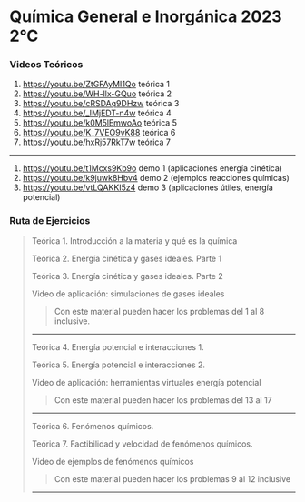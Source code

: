 # Química General e Inorgánica 2023 2°C

### Videos Teóricos

1. https://youtu.be/ZtGFAyMI1Qo teórica 1
2. https://youtu.be/WH-llx-GQuo teórica 2
3. https://youtu.be/cRSDAq9DHzw teórica 3
4. https://youtu.be/_IMjEDT-n4w teórica 4
5. https://youtu.be/k0M5lEmwoAo teórica 5
6. https://youtu.be/K_7VEO9vK88 teórica 6
7. https://youtu.be/hxRj57RkT7w teórica 7

---

1. https://youtu.be/t1Mcxs9Kb9o demo 1 (aplicaciones energía cinética)
2. https://youtu.be/k9juwk8Hbv4 demo 2 (ejemplos reacciones químicas)
3. https://youtu.be/vtLQAKKI5z4 demo 3 (aplicaciones útiles, energía potencial)

### Ruta de Ejercicios

> Teórica 1. Introducción a la materia y qué es la química
> 
> Teórica 2. Energía cinética y gases ideales. Parte 1
> 
> Teórica 3. Energía cinética y gases ideales. Parte 2
> 
> Video de aplicación: simulaciones de gases ideales
> 
> > Con este material pueden hacer los problemas del 1 al 8 inclusive.
>
> ---
>
> Teórica 4. Energía potencial e interacciones 1.
> 
> Teórica 5. Energía potencial e interacciones 2.
> 
> Video de aplicación: herramientas virtuales energía potencial
> 
> > Con este material pueden hacer los problemas del 13 al 17
>
> ---
>
> Teórica 6. Fenómenos químicos.
> 
> Teórica 7. Factibilidad y velocidad de fenómenos químicos.
> 
> Video de ejemplos de fenómenos químicos
> 
> > Con este material pueden hacer los problemas 9 al 12 inclusive
> ---